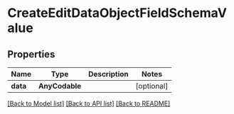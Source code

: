 # CreateEditDataObjectFieldSchemaValue

## Properties
Name | Type | Description | Notes
------------ | ------------- | ------------- | -------------
**data** | **AnyCodable** |  | [optional] 

[[Back to Model list]](../README.md#documentation-for-models) [[Back to API list]](../README.md#documentation-for-api-endpoints) [[Back to README]](../README.md)


